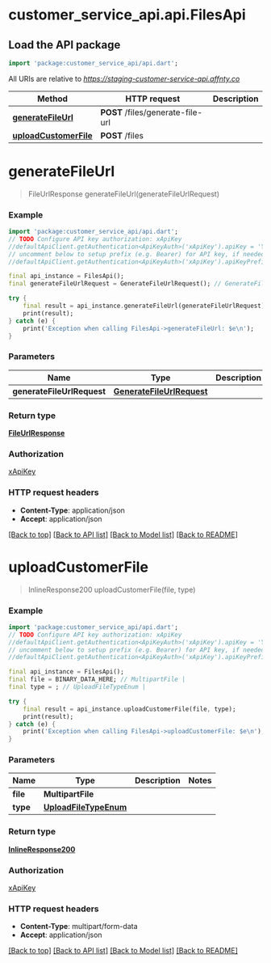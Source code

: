 # customer_service_api.api.FilesApi

## Load the API package
```dart
import 'package:customer_service_api/api.dart';
```

All URIs are relative to *https://staging-customer-service-api.affnty.co*

Method | HTTP request | Description
------------- | ------------- | -------------
[**generateFileUrl**](FilesApi.md#generatefileurl) | **POST** /files/generate-file-url | 
[**uploadCustomerFile**](FilesApi.md#uploadcustomerfile) | **POST** /files | 


# **generateFileUrl**
> FileUrlResponse generateFileUrl(generateFileUrlRequest)



### Example
```dart
import 'package:customer_service_api/api.dart';
// TODO Configure API key authorization: xApiKey
//defaultApiClient.getAuthentication<ApiKeyAuth>('xApiKey').apiKey = 'YOUR_API_KEY';
// uncomment below to setup prefix (e.g. Bearer) for API key, if needed
//defaultApiClient.getAuthentication<ApiKeyAuth>('xApiKey').apiKeyPrefix = 'Bearer';

final api_instance = FilesApi();
final generateFileUrlRequest = GenerateFileUrlRequest(); // GenerateFileUrlRequest | 

try {
    final result = api_instance.generateFileUrl(generateFileUrlRequest);
    print(result);
} catch (e) {
    print('Exception when calling FilesApi->generateFileUrl: $e\n');
}
```

### Parameters

Name | Type | Description  | Notes
------------- | ------------- | ------------- | -------------
 **generateFileUrlRequest** | [**GenerateFileUrlRequest**](GenerateFileUrlRequest.md)|  | 

### Return type

[**FileUrlResponse**](FileUrlResponse.md)

### Authorization

[xApiKey](../README.md#xApiKey)

### HTTP request headers

 - **Content-Type**: application/json
 - **Accept**: application/json

[[Back to top]](#) [[Back to API list]](../README.md#documentation-for-api-endpoints) [[Back to Model list]](../README.md#documentation-for-models) [[Back to README]](../README.md)

# **uploadCustomerFile**
> InlineResponse200 uploadCustomerFile(file, type)



### Example
```dart
import 'package:customer_service_api/api.dart';
// TODO Configure API key authorization: xApiKey
//defaultApiClient.getAuthentication<ApiKeyAuth>('xApiKey').apiKey = 'YOUR_API_KEY';
// uncomment below to setup prefix (e.g. Bearer) for API key, if needed
//defaultApiClient.getAuthentication<ApiKeyAuth>('xApiKey').apiKeyPrefix = 'Bearer';

final api_instance = FilesApi();
final file = BINARY_DATA_HERE; // MultipartFile | 
final type = ; // UploadFileTypeEnum | 

try {
    final result = api_instance.uploadCustomerFile(file, type);
    print(result);
} catch (e) {
    print('Exception when calling FilesApi->uploadCustomerFile: $e\n');
}
```

### Parameters

Name | Type | Description  | Notes
------------- | ------------- | ------------- | -------------
 **file** | **MultipartFile**|  | 
 **type** | [**UploadFileTypeEnum**](UploadFileTypeEnum.md)|  | 

### Return type

[**InlineResponse200**](InlineResponse200.md)

### Authorization

[xApiKey](../README.md#xApiKey)

### HTTP request headers

 - **Content-Type**: multipart/form-data
 - **Accept**: application/json

[[Back to top]](#) [[Back to API list]](../README.md#documentation-for-api-endpoints) [[Back to Model list]](../README.md#documentation-for-models) [[Back to README]](../README.md)

